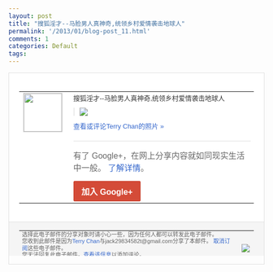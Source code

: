 ```yaml
---
layout: post
title: "搜狐淫才--马脸男人真神奇,统领乡村爱情袭击地球人"
permalink: '/2013/01/blog-post_11.html'
comments: 1
categories: Default
tags: 
---
```

<!-- X-Notifications: 1:012f174630000000 -->

<div style="border:solid 1px #dfdfdf;color:#686868;font:13px Arial"><div style="background-color:#fff;padding:20px;"><table cellpadding="0" cellspacing="0"><tr><td style="padding-right:15px;vertical-align:top"><a href="https://plus.google.com/_/notifications/emlink?emr=14900066512970582018&amp;emid=CNDM8sCm4LQCFemc7AodyAEAAA&amp;path=%2F108643996575278738906&amp;dt=1357907196949&amp;uob=8"><img height="75" src="https://lh3.googleusercontent.com/-KKRGTyJ5Bl0/AAAAAAAAAAI/AAAAAAAAtnY/R4QEWIp3Ur0/s75-c-k-a/photo.jpg" style="border:solid 1px #cccccc;" width="75"/></a></td><td style="width:578px;color:#333;font:13px Arial;vertical-align:top"><div style="padding-bottom:10px">搜狐淫才--马脸男人真神奇,统领乡村爱情<wbr/>袭击地球人</div><div style="margin-bottom:10px;padding-left:10px; border-left:2px solid #EAEAEA"><span style="margin-right:5px"><a href="https://plus.google.com/_/notifications/emlink?emr=14900066512970582018&amp;emid=CNDM8sCm4LQCFemc7AodyAEAAA&amp;path=%2F108643996575278738906%2Fposts%2FCzQd1Fh1c37%3Fgpinv%3DAMIXal_xwMjdUeiByBNpOIzfoRGrHFORfc-8LVLp8K2RCwnBl9YY8S_6lbgWlC5Pgpg7LRMc9CTdwe0fJA7T7V_frTsoSo4CKHC56hCjE-1SU0ovkkVAYG4&amp;dt=1357907196949&amp;uob=8" style="color:#3366CC;text-decoration:none;"><img border="0" src="https://lh4.googleusercontent.com/-duO7ZI1Lh1s/UPAEys7F8UI/AAAAAAAAuFA/0dTW42vNiyo/w160/2b49_93215e46_3a99_7a1e_4025_42e2d0983717_2.jpg" style="max-height:200px;max-width:275px"/></a></span></div><a href="https://plus.google.com/_/notifications/emlink?emr=14900066512970582018&amp;emid=CNDM8sCm4LQCFemc7AodyAEAAA&amp;path=%2Fphotos%2F108643996575278738906%2Falbums%2F5832166775332752193%2F5832166786543776066%3Fgpinv%3DAMIXal_xwMjdUeiByBNpOIzfoRGrHFORfc-8LVLp8K2RCwnBl9YY8S_6lbgWlC5Pgpg7LRMc9CTdwe0fJA7T7V_frTsoSo4CKHC56hCjE-1SU0ovkkVAYG4%26authkey%3DCOLB8O-vi8zOogE&amp;dt=1357907196949&amp;uob=8" style="color:#3366CC;text-decoration:none">查看或评论Terry Chan的照片 »</a><div style="margin-top:20px;border-top:solid 1px #dfdfdf"><div style="padding:15px 0;color:#686868;font:16px Arial">有了 Google+，在网上分享内容就如同现实生活中一般。 <a href="http://www.google.com/+/learnmore/" style="color:#3366CC;text-decoration:none">了解详情</a>。</div><a href="https://plus.google.com/_/notifications/emlink?emr=14900066512970582018&amp;emid=CNDM8sCm4LQCFemc7AodyAEAAA&amp;path=%2F%3Fgpinv%3DAMIXal_xwMjdUeiByBNpOIzfoRGrHFORfc-8LVLp8K2RCwnBl9YY8S_6lbgWlC5Pgpg7LRMc9CTdwe0fJA7T7V_frTsoSo4CKHC56hCjE-1SU0ovkkVAYG4&amp;dt=1357907196949&amp;uob=8" style="display:inline-block;padding:7px 15px;background-color:#d44b38; color:#fff;font-size:16px; font-weight:bold;border-radius:2px;-webkit-border-radius:2px; -moz-border-radius:2px;border:solid 1px #c43b28; white-space:nowrap;text-decoration:none">加入 Google+</a></div></td></tr></table></div><div style="border-top:solid 1px #dfdfdf;padding:0 20px; background-color:#f5f5f5"><table cellpadding="0" cellspacing="0" style="height:50px"><tbody><tr><td style="vertical-align:middle;width:100%; color:#636363;font:11px Arial; line-height:120%">选择此电子邮件的分享对象时请小心一些，因为任何人都可以转发此电子邮件。<br/>您收到此邮件是因为<a href="https://plus.google.com/_/notifications/emlink?emr=14900066512970582018&amp;emid=CNDM8sCm4LQCFemc7AodyAEAAA&amp;path=%2F108643996575278738906%3Fgpinv%3DAMIXal_xwMjdUeiByBNpOIzfoRGrHFORfc-8LVLp8K2RCwnBl9YY8S_6lbgWlC5Pgpg7LRMc9CTdwe0fJA7T7V_frTsoSo4CKHC56hCjE-1SU0ovkkVAYG4&amp;dt=1357907196949&amp;uob=8" style="color:#3366CC;text-decoration:none">Terry Chan</a>与jack29834582t@gmail.com分享了本邮件。 <a href="https://plus.google.com/_/notifications/emlink?emr=14900066512970582018&amp;emid=CNDM8sCm4LQCFemc7AodyAEAAA&amp;path=%2F_%2Fnonplus%2Femailsettings%3Fgpinv%3DAMIXal_xwMjdUeiByBNpOIzfoRGrHFORfc-8LVLp8K2RCwnBl9YY8S_6lbgWlC5Pgpg7LRMc9CTdwe0fJA7T7V_frTsoSo4CKHC56hCjE-1SU0ovkkVAYG4%26est%3DADH5u8W_A1cDqzFmlNCQ1s_I3M17R8OeTBwtgYUtk8HA0Bw_k1SZCmYuOqtVX3EmhvlUF48Cd58qtwOMiMi3zjFTGRB_1_FW_bNYgA-nVqVJ-MWmmjpaXL-AE-w6fTOUG8TXWD9gAMwqqR9a1JN6SQtCxoIxWd3PIw&amp;dt=1357907196949&amp;uob=8" style="color:#3366CC;text-decoration:none">取消订阅</a>这些电子邮件。<br/>您无法回复此电子邮件。<a href="https://plus.google.com/_/notifications/emlink?emr=14900066512970582018&amp;emid=CNDM8sCm4LQCFemc7AodyAEAAA&amp;path=%2F108643996575278738906%2Fposts%2FCzQd1Fh1c37%3Fgpinv%3DAMIXal_xwMjdUeiByBNpOIzfoRGrHFORfc-8LVLp8K2RCwnBl9YY8S_6lbgWlC5Pgpg7LRMc9CTdwe0fJA7T7V_frTsoSo4CKHC56hCjE-1SU0ovkkVAYG4&amp;dt=1357907196949&amp;uob=8" style="color:#3366CC;text-decoration:none">查看该信息</a>以添加评论。<br/>Google Inc., 1600 Amphitheatre Pkwy, Mountain View, CA 94043 USA<br/></td><td><img src="https://ssl.gstatic.com/s2/oz/images/notifications/logo/google-plus-6617a72bb36cc548861652780c9e6ff1.png"/></td></tr></tbody></table></div></div>